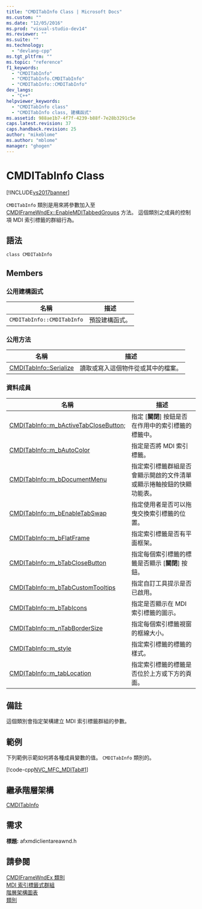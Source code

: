 ```yaml
---
title: "CMDITabInfo Class | Microsoft Docs"
ms.custom: ""
ms.date: "12/05/2016"
ms.prod: "visual-studio-dev14"
ms.reviewer: ""
ms.suite: ""
ms.technology: 
  - "devlang-cpp"
ms.tgt_pltfrm: ""
ms.topic: "reference"
f1_keywords: 
  - "CMDITabInfo"
  - "CMDITabInfo.CMDITabInfo"
  - "CMDITabInfo::CMDITabInfo"
dev_langs: 
  - "C++"
helpviewer_keywords: 
  - "CMDITabInfo class"
  - "CMDITabInfo class, 建構函式"
ms.assetid: 988ae1b7-4f7f-4239-b88f-7e28b3291c5e
caps.latest.revision: 37
caps.handback.revision: 25
author: "mikeblome"
ms.author: "mblome"
manager: "ghogen"
---
```

# CMDITabInfo Class
[!INCLUDE[vs2017banner](../../assembler/inline/includes/vs2017banner.md)]

`CMDITabInfo` 類別是用來將參數加入至 [CMDIFrameWndEx::EnableMDITabbedGroups](../Topic/CMDIFrameWndEx::EnableMDITabbedGroups.md) 方法。  這個類別之成員的控制項 MDI 索引標籤的群組行為。  
  
## 語法  
  
```  
class CMDITabInfo   
```  
  
## Members  
  
### 公用建構函式  
  
|名稱|描述|  
|--------|--------|  
|`CMDITabInfo::CMDITabInfo`|預設建構函式。|  
  
### 公用方法  
  
|名稱|描述|  
|--------|--------|  
|[CMDITabInfo::Serialize](../Topic/CMDITabInfo::Serialize.md)|讀取或寫入這個物件從或其中的檔案。|  
  
### 資料成員  
  
|名稱|描述|  
|--------|--------|  
|[CMDITabInfo::m\_bActiveTabCloseButton;](../Topic/CMDITabInfo::m_bActiveTabCloseButton;.md)|指定 \[**關閉**\] 按鈕是否在作用中的索引標籤的標籤中。|  
|[CMDITabInfo::m\_bAutoColor](../Topic/CMDITabInfo::m_bAutoColor.md)|指定是否將 MDI 索引標籤。|  
|[CMDITabInfo::m\_bDocumentMenu](../Topic/CMDITabInfo::m_bDocumentMenu.md)|指定索引標籤群組是否會顯示開啟的文件清單或顯示捲軸按鈕的快顯功能表。|  
|[CMDITabInfo::m\_bEnableTabSwap](../Topic/CMDITabInfo::m_bEnableTabSwap.md)|指定使用者是否可以拖曳交換索引標籤的位置。|  
|[CMDITabInfo::m\_bFlatFrame](../Topic/CMDITabInfo::m_bFlatFrame.md)|指定索引標籤是否有平面框架。|  
|[CMDITabInfo::m\_bTabCloseButton](../Topic/CMDITabInfo::m_bTabCloseButton.md)|指定每個索引標籤的標籤是否顯示 \[**關閉**\] 按鈕。|  
|[CMDITabInfo::m\_bTabCustomTooltips](../Topic/CMDITabInfo::m_bTabCustomTooltips.md)|指定自訂工具提示是否已啟用。|  
|[CMDITabInfo::m\_bTabIcons](../Topic/CMDITabInfo::m_bTabIcons.md)|指定是否顯示在 MDI 索引標籤的圖示。|  
|[CMDITabInfo::m\_nTabBorderSize](../Topic/CMDITabInfo::m_nTabBorderSize.md)|指定每個索引標籤視窗的框線大小。|  
|[CMDITabInfo::m\_style](../Topic/CMDITabInfo::m_style.md)|指定索引標籤的標籤的樣式。|  
|[CMDITabInfo::m\_tabLocation](../Topic/CMDITabInfo::m_tabLocation.md)|指定索引標籤的標籤是否位於上方或下方的頁面。|  
  
## 備註  
 這個類別會指定架構建立 MDI 索引標籤群組的參數。  
  
## 範例  
 下列範例示範如何將各種成員變數的值。 `CMDITabInfo` 類別的。  
  
 [!code-cpp[NVC_MFC_MDITab#1](../../mfc/reference/codesnippet/CPP/cmditabinfo-class_1.cpp)]  
  
## 繼承階層架構  
 [CMDITabInfo](../../mfc/reference/cmditabinfo-class.md)  
  
## 需求  
 **標題:** afxmdiclientareawnd.h  
  
## 請參閱  
 [CMDIFrameWndEx 類別](../../mfc/reference/cmdiframewndex-class.md)   
 [MDI 索引標籤式群組](../../mfc/mdi-tabbed-groups.md)   
 [階層架構圖表](../../mfc/hierarchy-chart.md)   
 [類別](../../mfc/reference/mfc-classes.md)